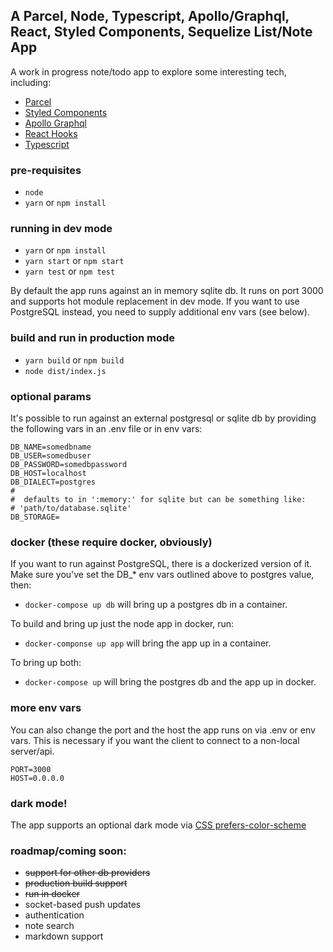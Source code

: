 A Parcel, Node, Typescript, Apollo/Graphql, React, Styled Components, Sequelize List/Note App
-----------

A work in progress note/todo app to explore some 
interesting tech, including:

* [Parcel](https://parceljs.org/)
* [Styled Components](https://styled-components.com/)
* [Apollo Graphql](https://www.apollographql.com/)
* [React Hooks](https://reactjs.org/docs/hooks-reference.html)
* [Typescript](https://www.typescriptlang.org/)


### pre-requisites
* `node` 
* `yarn` or `npm install`


### running in dev mode
* `yarn` or `npm install`
* `yarn start` or `npm start` 
* `yarn test` or `npm test`


By default the app runs against an in memory sqlite db. It runs on port 3000 and supports 
hot module replacement in dev mode. If you want to use PostgreSQL instead, you need to 
supply additional env vars (see below).


### build and run in production mode
* `yarn build` or `npm build`
* `node dist/index.js`


### optional params
It's possible to run against an external postgresql or sqlite db by providing the 
following vars in an .env file or in env vars:

```
DB_NAME=somedbname
DB_USER=somedbuser
DB_PASSWORD=somedbpassword
DB_HOST=localhost
DB_DIALECT=postgres
#
#  defaults to in ':memory:' for sqlite but can be something like:
# 'path/to/database.sqlite'
DB_STORAGE=
```

### docker (these require docker, obviously)
If you want to run against PostgreSQL, there is a dockerized version of it. Make sure you've set 
the DB_* env vars outlined above to postgres value, then:
* `docker-compose up db` will bring up a postgres db in a container. 

To build and bring up just the node app in docker, run:
* `docker-componse up app` will bring the app up in a container.

To bring up both:
* `docker-compose up` will bring the postgres db and the app up in docker.    


### more env vars

You can also change the port and the host the app runs on via .env or env vars. This is 
necessary if you want the client to connect to a non-local server/api.

```
PORT=3000
HOST=0.0.0.0
```

### dark mode!
The app supports an optional dark mode 
via [CSS prefers-color-scheme](https://developer.mozilla.org/en-US/docs/Web/CSS/@media/prefers-color-scheme)

### roadmap/coming soon:
* ~~support for other db providers~~
* ~~production build support~~
* ~~run in docker~~ 
* socket-based push updates
* authentication
* note search
* markdown support





